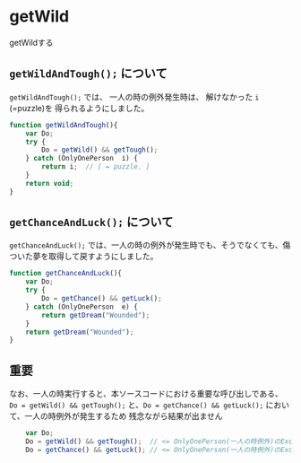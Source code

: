 # getWild
getWildする



## `getWildAndTough();` について
`getWildAndTough();` では、 一人の時の例外発生時は、 解けなかった `i` (=puzzle)を 得られるようにしました。

```javascript:getWild.js
function getWildAndTough(){
    var Do;
    try {
        Do = getWild() && getTough();
    } catch (OnlyOnePerson  i) {
        return i;  // [ = puzzle. ]
    }
    return void;
}
```

## `getChanceAndLuck();` について
`getChanceAndLuck();` では、一人の時の例外が発生時でも、そうでなくても、傷ついた夢を取得して戻すようにしました。

```javascript:getWild.js
function getChanceAndLuck(){
    var Do;
    try {
        Do = getChance() && getLuck();
    } catch (OnlyOnePerson  e) {
        return getDream("Wounded");
    }
    return getDream("Wounded");
}
```


## 重要
なお、一人の時実行すると、本ソースコードにおける重要な呼び出しである、
`Do = getWild() && getTough();` と、`Do = getChance() && getLuck();` において、一人の時例外が発生するため
残念ながら結果が出ません

```javascript:getWild.js
    var Do;
    Do = getWild() && getTough();  // <= OnlyOnePerson(一人の時例外)のExceptionが発生する
    Do = getChance() && getLuck(); // <= OnlyOnePerson(一人の時例外)のExceptionが発生する
```
